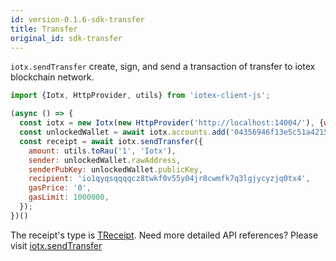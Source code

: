 ```yaml
---
id: version-0.1.6-sdk-transfer
title: Transfer
original_id: sdk-transfer
---
```


`iotx.sendTransfer` create, sign, and send a transaction of transfer to iotex blockchain network.

```js
import {Iotx, HttpProvider, utils} from 'iotex-client-js';

(async () => {
  const iotx = new Iotx(new HttpProvider('http://localhost:14004/'), {walletProvider: new HttpProvider('http://localhost:4004/api/wallet-core/')});
  const unlockedWallet = await iotx.accounts.add('04356946f13e5c51a42158fdd29f6ee81e1c59af9f267cde16d5852ef5b32146d18e2f00');
  const receipt = await iotx.sendTransfer({
    amount: utils.toRau('1', 'Iotx'),
    sender: unlockedWallet.rawAddress,
    senderPubKey: unlockedWallet.publicKey,
    recipient: 'io1qyqsqqqqcz8twkf0v55y04jr8cwmfk7q3lgjycyzjq0tx4',
    gasPrice: '0',
    gasLimit: 1000000,
  });
})()
```

The receipt's type is [TReceipt](https://docs.iotex.io/docs/iotex-client-js#treceipt). Need more detailed API references? Please visit [iotx.sendTransfer](/docs/iotex-client-js#sendtransfer)
